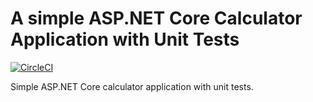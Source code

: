 # A simple ASP.NET Core Calculator  Application with Unit Tests

[![CircleCI](https://circleci.com/gh/daumie/dotnet-test-app.svg?style=svg)](https://circleci.com/gh/daumie/dotnet-test-app)

Simple ASP.NET Core calculator  application  with unit tests.
